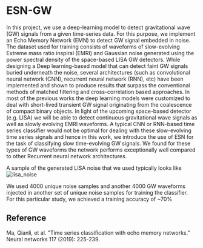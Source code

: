 # ESN-GW

In this project, we use a deep-learning model to detect gravitational wave (GW) signals from a given time-series data. For this purpose, we implement an Echo Memory Network (EMN) to detect GW signal embedded in noise. The dataset used for training consists of waveforms of slow-evolving Extreme mass ratio inspiral (EMRI) and Gaussian noise generated using the power spectral density of the space-based LISA GW detectors. 
While designing a Deep learning-based model that can detect faint GW signals buried underneath the noise, several architectures (such as convolutional neural network (CNN), recurrent neural network (RNN), etc) have been implemented and shown to produce results that surpass the conventional methods of matched filtering and cross-correlation based approaches. In most of the previous works the deep learning models were customized to deal with short-lived transient GW signal originating from the coalescence of compact binary objects. In light of the upcoming space-based detector (e.g. LISA) we will be able to detect continuous gravitational wave signals as well as slowly evolving EMRI waveforms. A typical CNN or RNN-based time series classifier would not be optimal for dealing with these slow-evolving time series signals and hence in this work, we introduce the use of ESN for the task of classifying slow time-evolving GW signals. 
We found for these types of GW waveforms the network performs exceptionally well compared to other Recurrent neural network architectures. 


A sample of the generated LISA noise that we used typically looks like
![lisa_noise](https://github.com/ramitdey/ESN-GW/assets/51319756/7f164f0f-168c-4302-b058-06169a0e7704)


We used 4000 unique noise samples and another 4000 GW waveforms injected in another set of unique noise samples for training the classifier. For this particular study, we achieved a training accuracy of ~70%

## Reference


Ma, Qianli, et al. "Time series classification with echo memory networks." Neural networks 117 (2019): 225-239.
